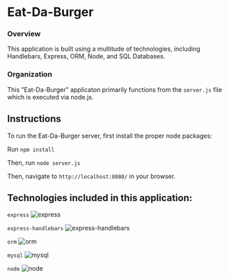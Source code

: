 # Eat-Da-Burger

### Overview

This application is built using a multitude of technologies, including Handlebars, Express, ORM, Node, and SQL Databases.

### Organization

This "Eat-Da-Burger" applicaton primarily functions from the `server.js` file which is executed via node.js.

## Instructions

To run the Eat-Da-Burger server, first install the proper node packages:

Run `npm install`

Then, run `node server.js`

Then, navigate to `http://localhost:8080/` in your browser.

## Technologies included in this application:

`express`
![express](https://www.npmjs.com/package/express)

`express-handlebars`
![express-handlebars](https://www.npmjs.com/package/express-handlebars)

`orm`
![orm](https://www.npmjs.com/package/orm)

`mysql`
![mysql](https://www.npmjs.com/package/mysql)

`node`
![node](https://www.npmjs.com/package/node)

